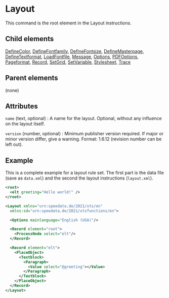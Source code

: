 # Layout



This command is the root element in the Layout instructions.



##  Child elements

[DefineColor](../definecolor.md), [DefineFontfamily](../definefontfamily.md), [DefineFontsize](../definefontsize.md), [DefineMasterpage](../definemasterpage.md), [DefineTextformat](../definetextformat.md), [LoadFontfile](../loadfontfile.md), [Message](../message.md), [Options](../options.md), [PDFOptions](../pdfoptions.md), [Pageformat](../pageformat.md), [Record](../record.md), [SetGrid](../setgrid.md), [SetVariable](../setvariable.md), [Stylesheet](../stylesheet.md), [Trace](../trace.md)

##  Parent elements

(none)


## Attributes



`name` (text, optional)
:   A name for the layout. Optional, without any influence on the layout itself.




`version` (number, optional)
:   Minimum publisher version required. If major or minor version differ, give a warning. Format: 1.6.12 (revision number can be left out).




## Example


This is a complete example for a layout rule set. The first part is the data file (save as `data.xml`) and the second the layout instructions (`layout.xml`).


```xml
<root>
  <elt greeting="Hello world!" />
</root>
```
```xml
<Layout xmlns="urn:speedata.de/2021/xts/en"
  xmlns:sd="urn:speedata.de/2021/xtsfunctions/en">

  <Options mainlanguage="English (USA)"/>

  <Record element="root">
    <ProcessNode select="elt"/>
  </Record>

  <Record element="elt">
    <PlaceObject>
      <Textblock>
        <Paragraph>
          <Value select="@greeting"></Value>
        </Paragraph>
      </Textblock>
    </PlaceObject>
  </Record>
</Layout>
```





